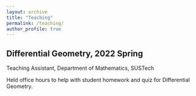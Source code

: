 ```yaml
---
layout: archive
title: "Teaching"
permalink: /teaching/
author_profile: true
---
```

## Differential Geometry, 2022 Spring 
Teaching Assistant, Department of Mathematics, SUSTech  

Held office hours to help with student homework and quiz for Differential Geometry.
